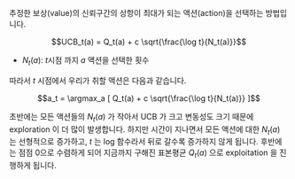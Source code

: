 추정한 보상(value)의 신뢰구간의 상항이 최대가 되는 액션(action)을 선택하는 방법입니다.

$$UCB_t(a) = Q_t(a) + c \sqrt{\frac{\log t}{N_t(a)}}$$

- $N_t(a)$: $t$시점 까지 $a$ 액션을 선택한 횟수

따라서 $t$ 시점에서 우리가 취할 액션은 다음과 같습니다.

$$a_t = \argmax_a [ Q_t(a) + c \sqrt{\frac{\log t}{N_t(a)}} ]$$

초반에는 모든 액션들의 $N_t(a)$ 가 작아서 UCB 가 크고 변동성도 크기 때문에 exploration 이 더 많이 발생합니다. 하지만 시간이 지나면서 모든 액션에 대한 $N_t(a)$ 는 선형적으로 증가하고, $t$ 는 log 함수라서 뒤로 갈수록 증가하지 않게 됩니다. 후반에는 점점 0으로 수렴하게 되어 지금까지 구해진 표본평균 $Q_t(a)$ 으로 exploitation 을 진행하게 됩니다.